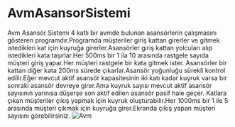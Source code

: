 # AvmAsansorSistemi

Avm Asansör Sistemi 4 katlı bir avmde bulunan asansörlerin çalışmasını gösteren programdır.Programda müşteriler giriş kattan girerler ve gitmek istedikleri kat için kuyruğa girerler.Asansörler giriş kattan yolcuları alıp istedikleri kata taşırlar.Her 500ms bir 1 ila 10 arasında rastgele sayıda müşteri giriş yapar.Her müşteri rastgele bir kata gitmek ister.
 Asansörler bir kattan diğer kata 200ms sürede çıkarlar.Asansör yoğunluğu sürekli kontrol edilir.Eğer mevcut aktif asansör kapasitesinin iki katı kadar kuyruk varsa bir sonraki asansör devreye girer.Ama kuyruk sayısı mevcut aktif asansör sayısının yarınısa düşerşe son aktif edilen asansör pasif hale geçer.
 Katlara çıkan müşteriler çıkış yapmak için kuyruk oluşturabilir.Her 1000ms bir 1 ile 5 arasında müşteri çıkmak için kuyruğa girer.Ekranda çıkış yapan müşteri sayısını görebilirsiniz.
![Avm](https://user-images.githubusercontent.com/76952086/125658258-acd828c2-309b-4000-a501-c92e6b330d0c.gif)
